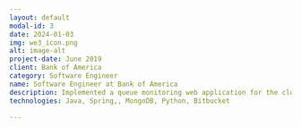 ```yaml
---
layout: default
modal-id: 3
date: 2024-01-03
img: we3_icon.png
alt: image-alt
project-date: June 2019
client: Bank of America
category: Software Engineer
name: Software Engineer at Bank of America
description: Implemented a queue monitoring web application for the cloud team's internal request queue using Java and MongoDB. Automated email alerts to be sent when queue reaches a high load or the load has become stagnant. Wrote unit and integration tests for the feature and deployed feature to the production environment.
technologies: Java, Spring,, MongoDB, Python, Bitbucket

---
```

